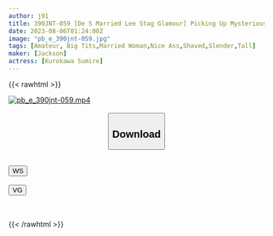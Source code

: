 ```yaml
---
author: j91
title: 390JNT-059 [De S Married Lee Stag Glamour] Picking Up Mysterious Celebrity Married Lee Stag Glamor On SNS! ! An Uncontrollable, Bizarre Married Woman! ! Isn’t It Ticking? It’s Ticking? Are You Giving A Woman You Met For The First Time An Erection? ! A Married Woman G Cup Mounted On A Tall And Slender Model-Class Body! ! ! The Self-Propelled Bag That Shakes Your Hips And Collects Sperm Is A Must-See Erotic! ! ! [The Girl Who Did A Studio. ] (Kurokawa Sumire)
date: 2023-08-06T01:24:00Z
image: "pb_e_390jnt-059.jpg"
tags: [Amateur, Big Tits,Married Woman,Nice Ass,Shaved,Slender,Tall]
maker: [Jackson]
actress: [Kurokawa Sumire]
---
```



{{< rawhtml >}}

<div class="video" data-videoid="0w7ay36s8ch4">
    <a href="javascript:;">
        <img src="https://my.j91.asia/posts/pb_e_390jnt-059/pb_e_390jnt-059.jpg" width="WIDTH" height="HEIGHT" alt="pb_e_390jnt-059.mp4" loading="lazy">
    </a>
</div>

<script type="text/javascript" src="https://j91.asia/asset/on-demand-ws.js"></script>

<br>
  <link rel="stylesheet" href="https://j91.asia/asset/bs5.css">
  
  <center>
  <button class="btn btn-primary" type="button" data-bs-toggle="collapse" data-bs-target=".multi-collapse" aria-expanded="false" aria-controls="multiCollapseExample1 multiCollapseExample2"><h2>Download</h2></button></center>
</p>
<div class="row">
  <div class="col">
    <div class="collapse multi-collapse" id="multiCollapseExample1">
      <div class="card card-body">
	      	      <br>
<div class="buttons">  
<a href="https://wolfstream.tv/0w7ay36s8ch4"><button class="btn-hover color-3"><i class="fa fa-download"></i> WS</button></a></div>
    </div>
  </div>
</div>
  <div class="col">
    <div class="collapse multi-collapse" id="multiCollapseExample2">
      <div class="card card-body">
	      <br>
<div class="buttons">
    <a href="https://vgembed.com/v/ao9rxogXJPxyGe3"><button class="btn-hover color-9"><i class="fa fa-download"></i> VG</button></a></div>
<br><br>
      </div>
    </div>
  </div>
</div>

{{< /rawhtml >}}